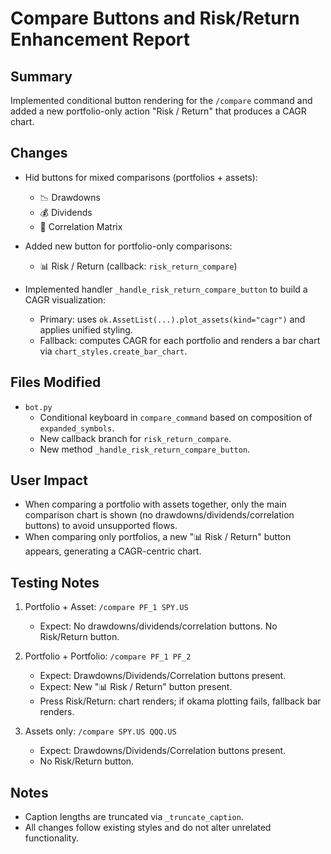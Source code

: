 # Compare Buttons and Risk/Return Enhancement Report

## Summary

Implemented conditional button rendering for the `/compare` command and added a new portfolio-only action "Risk / Return" that produces a CAGR chart.

## Changes

- Hid buttons for mixed comparisons (portfolios + assets):
  - 📉 Drawdowns
  - 💰 Dividends
  - 🔗 Correlation Matrix

- Added new button for portfolio-only comparisons:
  - 📊 Risk / Return (callback: `risk_return_compare`)

- Implemented handler `_handle_risk_return_compare_button` to build a CAGR visualization:
  - Primary: uses `ok.AssetList(...).plot_assets(kind="cagr")` and applies unified styling.
  - Fallback: computes CAGR for each portfolio and renders a bar chart via `chart_styles.create_bar_chart`.

## Files Modified

- `bot.py`
  - Conditional keyboard in `compare_command` based on composition of `expanded_symbols`.
  - New callback branch for `risk_return_compare`.
  - New method `_handle_risk_return_compare_button`.

## User Impact

- When comparing a portfolio with assets together, only the main comparison chart is shown (no drawdowns/dividends/correlation buttons) to avoid unsupported flows.
- When comparing only portfolios, a new "📊 Risk / Return" button appears, generating a CAGR-centric chart.

## Testing Notes

1. Portfolio + Asset: `/compare PF_1 SPY.US`
   - Expect: No drawdowns/dividends/correlation buttons. No Risk/Return button.

2. Portfolio + Portfolio: `/compare PF_1 PF_2`
   - Expect: Drawdowns/Dividends/Correlation buttons present.
   - Expect: New "📊 Risk / Return" button present.
   - Press Risk/Return: chart renders; if okama plotting fails, fallback bar renders.

3. Assets only: `/compare SPY.US QQQ.US`
   - Expect: Drawdowns/Dividends/Correlation buttons present.
   - No Risk/Return button.

## Notes

- Caption lengths are truncated via `_truncate_caption`.
- All changes follow existing styles and do not alter unrelated functionality.

